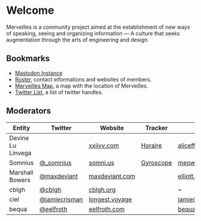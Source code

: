 # Welcome

Merveilles is a community project aimed at the establishment of new ways of speaking, seeing and organizing information — A culture that seeks augmentation through the arts of engineering and design. 

## Bookmarks

- [Mastodon Instance](https://merveilles.town/)
- [Roster](https://docs.google.com/spreadsheets/d/1exqwTC65prmAjL9UeQkwy-q6zUN1Inz7PaCAIr32iwg/edit?usp=sharing), contact informations and websites of members.
- [Merveilles Map](https://drive.google.com/open?id=1lvptOQshGziOsuNhGPlaQakrOTA), a map with the location of Merveilles.
- [Twitter List](https://twitter.com/neauoire/lists/merveilles), a list of twitter handles.

## Moderators

| Entity              | Twitter                                           | Website                                  | Tracker                                   | Email                                                              | GitHub                                          |
| ----                | -------                                           | -------                                  | -------                                   | -----                                                              | ------                                          |
| Devine Lu Linvega   |         | [xxiivv.com](http://xxiivv.com)          | [Horaire](http://wiki.xxiivv.com/journal) | [aliceffekt@gmail.com](mailto:aliceffekt@gmail.com)                | [neauoire](https://github.com/neauoire)         |
| Somnius             | [@_somnius](https://twitter.com/_somnius)         | [somni.us](https://somni.us)             | [Gyroscope](https://stats.somni.us)       | [meow@somni.us](mailto:meow@somni.us)                              | [SomniusTiger](https://github.com/SomniusTiger) |
| Marshall Bowers     | [@maxdeviant](https://twitter.com/maxdeviant)     | [maxdeviant.com](https://maxdeviant.com) |                                           | [elliott.codes@gmail.com](elliott.codes@gmail.com)                 | [maxdeviant](https://github.com/maxdeviant)     |
| cblgh               | [@cblgh](https://twitter.com/cblgh)               | [cblgh.org](https://cblgh.org)           |                                           | ~                                                                  | [cblgh](https://github.com/cblgh)               |
| ciel                | [@jamiecrisman](https://twitter.com/jamiecrisman) | [longest.voyage](http://longest.voyage)  |                                           | [jamie@longest.voyage](mailto:jamie@longest.voyage)                | [JamieCrisman](https://github.com/JamieCrisman) |
| bequa               | [@eelfroth](https://twitter.com/eelfroth)         | [eelfroth.com](http://www.eelfroth.com)  |                                           | [bequa@eelfroth.com](mailto:bequa@eelfroth.com)                    | [eelfroth](https://github.com/eelfroth)         |
